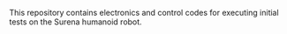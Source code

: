 This repository contains electronics and control codes for executing initial tests on the Surena humanoid robot.
